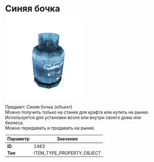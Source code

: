 # Синяя бочка

![Item Image](../img/1463.webp?raw=true)

Предмет: Синяя бочка (объект)<br>Можно получить только на станке для крафта или купить на рынке.<br>Используется для установки возле или внутри своего дома или бизнеса.<br>Можно передавать и продавать на рынке.


| Параметр | Значение |
|----------|----------|
| **ID** | 1463 |
| **Тип** | ITEM_TYPE_PROPERTY_OBJECT |

